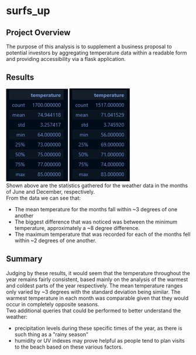 # surfs_up

## Project Overview
The purpose of this analysis is to supplement a business proposal to potential investors by aggregating temperature data within a readable form and providing accessibility via a flask application.
## Results
![June Results](https://github.com/pmercado625/surfs_up/blob/main/June_stats.png?raw=true)
![Dec Results](https://github.com/pmercado625/surfs_up/blob/main/Dec_stats.png?raw=true)  
Shown above are the statistics gathered for the weather data in the months of June and December, respectively.  
From the data we can see that:
- The mean temperature for the months fall within ~3 degrees of one another
- The biggest difference that was noticed was between the minimum temperature, approximately a ~8 degree difference.
- The maximum temperature that was recorded for each of the months fell within ~2 degrees of one another.
## Summary
Judging by these results, it would seem that the temperature throughout the year remains fairly consistent, based mainly on the analysis of the warmest and coldest parts of the year respectively. The mean temperature ranges only varied by ~3 degrees with the standard deviation being similar. The warmest temperature in each month was comparable given that they would occur in completely opposite seasons.  
Two additional queries that could be performed to better understand the weather:
- precipitation levels during these specific times of the year, as there is such thing as a "rainy season"
- humidity or UV indexes may prove helpful as people tend to plan visits to the beach based on these various factors.
